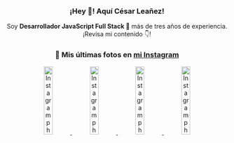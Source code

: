 <div align="center">

<h3>¡Hey 👋! Aquí César Leañez!</h3>

<p>Soy <strong>Desarrollador JavaScript Full Stack 🚀</strong> más de tres años de experiencia.<br />¡Revisa mi contenido 👇!</p>

### 📸 Mis últimas fotos en [mi Instagram](https://instagram.com/cesarsoftware.dev)


<a href='https://instagram.com/p/DGeSJQ7unyF' target='_blank'>
  <img width='20%' src='https://instagram.fcmn3-1.fna.fbcdn.net/v/t51.2885-15/481590284_1152580596565087_3112778662318659396_n.jpg?stp=dst-jpg_e15_tt6&cb=30a688f7-4a514005&efg=eyJ2ZW5jb2RlX3RhZyI6ImltYWdlX3VybGdlbi42NDB4MTE0Ni5zZHIuZjcxODc4LmRlZmF1bHRfY292ZXJfZnJhbWUifQ&_nc_ht=instagram.fcmn3-1.fna.fbcdn.net&_nc_cat=107&_nc_oc=Q6cZ2AF2WvCs_iyR3qkqoIBRNlQrpGKWS4LZ5uB0fmNunU-ILvF1DHItgfwEIBVg9P4pPmw&_nc_ohc=J2zJ_fVPtK0Q7kNvgGR2OSo&_nc_gid=27c4167b0bb74fed814d4d4dad36c69d&edm=ACWDqb8BAAAA&ccb=7-5&ig_cache_key=MzU3NTM3NDk1NTY3MzE4OTUwOQ%3D%3D.3-ccb7-5-cb30a688f7-4a514005&oh=00_AYAJTDxxRG_WLOC6ZMnGqjJ0C3Rx9ZroHDOdpAZE64cxXQ&oe=67CD7066&_nc_sid=ee9879' alt='Instagram photo' />
</a>
<a href='https://instagram.com/p/DFqSLZVvq_X' target='_blank'>
  <img width='20%' src='https://instagram.fcmn2-1.fna.fbcdn.net/v/t51.2885-15/476357202_17905198818097059_4614661586281507924_n.jpg?stp=dst-jpg_e35_tt6&cb=30a688f7-4a514005&efg=eyJ2ZW5jb2RlX3RhZyI6ImltYWdlX3VybGdlbi41NDB4NTQwLnNkci5mNzU3NjEuZGVmYXVsdF9pbWFnZSJ9&_nc_ht=instagram.fcmn2-1.fna.fbcdn.net&_nc_cat=103&_nc_oc=Q6cZ2AF2WvCs_iyR3qkqoIBRNlQrpGKWS4LZ5uB0fmNunU-ILvF1DHItgfwEIBVg9P4pPmw&_nc_ohc=bUCwvpuFx2IQ7kNvgG5YTz-&_nc_gid=27c4167b0bb74fed814d4d4dad36c69d&edm=ACWDqb8BAAAA&ccb=7-5&ig_cache_key=MzU2MDczODQwMzM0OTYwNjM1OQ%3D%3D.3-ccb7-5-cb30a688f7-4a514005&oh=00_AYAinUQ54E1yQ6SNi3PROisRXsdtiv4VS-ja2SWBxp7GKw&oe=67CD5A14&_nc_sid=ee9879' alt='Instagram photo' />
</a>
<a href='https://instagram.com/p/DFdJPrDuzMv' target='_blank'>
  <img width='20%' src='https://instagram.fcmn3-1.fna.fbcdn.net/v/t51.2885-15/475207517_950476567055275_8698114736264060037_n.jpg?stp=dst-jpg_e15_tt6&cb=30a688f7-4a514005&efg=eyJ2ZW5jb2RlX3RhZyI6ImltYWdlX3VybGdlbi42NDB4MTE1Mi5zZHIuZjcxODc4LmRlZmF1bHRfY292ZXJfZnJhbWUifQ&_nc_ht=instagram.fcmn3-1.fna.fbcdn.net&_nc_cat=107&_nc_oc=Q6cZ2AF2WvCs_iyR3qkqoIBRNlQrpGKWS4LZ5uB0fmNunU-ILvF1DHItgfwEIBVg9P4pPmw&_nc_ohc=YG4uEBWEPcMQ7kNvgGwKaed&_nc_gid=27c4167b0bb74fed814d4d4dad36c69d&edm=ACWDqb8BAAAA&ccb=7-5&ig_cache_key=MzU1NzAzOTk0MDEzNjgwOTI2Mw%3D%3D.3-ccb7-5-cb30a688f7-4a514005&oh=00_AYAjzuhYw2mNpY69TGU3-A-BLHfdg-eEZwuqRkFx524aHg&oe=67CD82A0&_nc_sid=ee9879' alt='Instagram photo' />
</a>
<a href='https://instagram.com/p/DFLXpz8MKaJ' target='_blank'>
  <img width='20%' src='https://instagram.fcmn2-1.fna.fbcdn.net/v/t51.2885-15/474605525_17903800620097059_7443782442342599046_n.jpg?stp=dst-jpg_e35_tt6&cb=30a688f7-4a514005&efg=eyJ2ZW5jb2RlX3RhZyI6ImltYWdlX3VybGdlbi4yMTYweDEyMTUuc2RyLmY3NTc2MS5kZWZhdWx0X2ltYWdlIn0&_nc_ht=instagram.fcmn2-1.fna.fbcdn.net&_nc_cat=103&_nc_oc=Q6cZ2AF2WvCs_iyR3qkqoIBRNlQrpGKWS4LZ5uB0fmNunU-ILvF1DHItgfwEIBVg9P4pPmw&_nc_ohc=-kn7MJb8s1gQ7kNvgFvkPG7&_nc_gid=27c4167b0bb74fed814d4d4dad36c69d&edm=ACWDqb8BAAAA&ccb=7-5&ig_cache_key=MzU1MjAzNjc0ODU2MjM3NjQxNA%3D%3D.3-ccb7-5-cb30a688f7-4a514005&oh=00_AYDaSXDAHQJNRflq_C9y9m0-MVXx0iOWOEQxfhemlYsUuw&oe=67CD6652&_nc_sid=ee9879' alt='Instagram photo' />
</a>

</div>
